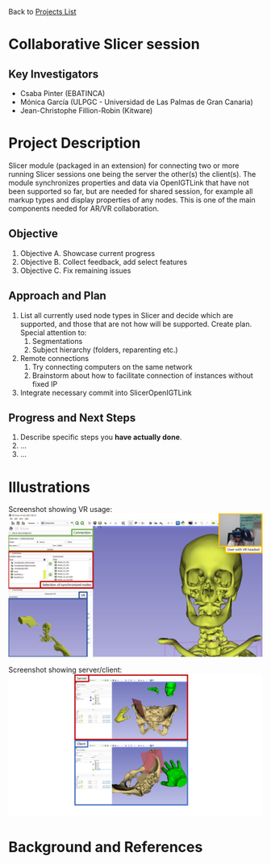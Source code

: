 Back to [Projects List](../../README.md#ProjectsList)

# Collaborative Slicer session

## Key Investigators

- Csaba Pinter (EBATINCA)
- Mónica García (ULPGC - Universidad de Las Palmas de Gran Canaria)
- Jean-Christophe Fillion-Robin (Kitware)

# Project Description

<!-- Add a short paragraph describing the project. -->

Slicer module (packaged in an extension) for connecting two or more running Slicer sessions one being the server the other(s) the client(s). The module synchronizes properties and data via OpenIGTLink that have not been supported so far, but are needed for shared session, for example all markup types and display properties of any nodes. This is one of the main components needed for AR/VR collaboration.

## Objective

<!-- Describe here WHAT you would like to achieve (what you will have as end result). -->

1. Objective A. Showcase current progress
1. Objective B. Collect feedback, add select features
1. Objective C. Fix remaining issues

## Approach and Plan

<!-- Describe here HOW you would like to achieve the objectives stated above. -->

1. List all currently used node types in Slicer and decide which are supported, and those that are not how will be supported. Create plan. Special attention to:
    1. Segmentations
    1. Subject hierarchy (folders, reparenting etc.)
3. Remote connections
    1. Try connecting computers on the same network
    1. Brainstorm about how to facilitate connection of instances without fixed IP
4. Integrate necessary commit into SlicerOpenIGTLink

## Progress and Next Steps

<!-- Update this section as you make progress, describing of what you have ACTUALLY DONE. If there are specific steps that you could not complete then you can describe them here, too. -->

1. Describe specific steps you **have actually done**.
1. ...
1. ...

# Illustrations

<!-- Add pictures and links to videos that demonstrate what has been accomplished.
![Description of picture](Example2.jpg)
![Some more images](Example2.jpg)
-->

Screenshot showing VR usage:
![SlicerCollaboration screenshot VR](SlicerCollaboration_VR.PNG)

Screenshot showing server/client:
![SlicerCollaboration screenshot server/client](SlicerCollaboration_ServerClient.PNG)

# Background and References

<!-- If you developed any software, include link to the source code repository. If possible, also add links to sample data, and to any relevant publications. -->

